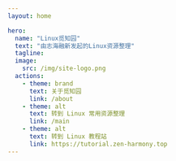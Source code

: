 ```yaml
---
layout: home

hero:
  name: "Linux觅知园"
  text: "由志海融新发起的Linux资源整理"
  tagline: 
  image: 
    src: /img/site-logo.png
  actions:
    - theme: brand
      text: 关于觅知园
      link: /about
    - theme: alt
      text: 转到 Linux 常用资源整理
      link: /main
    - theme: alt
      text: 转到 Linux 教程站
      link: https://tutorial.zen-harmony.top
---
```

